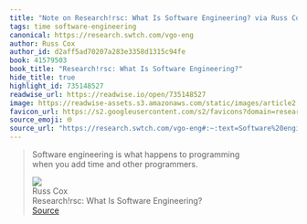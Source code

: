 ```yaml
---
title: "Note on Research!rsc: What Is Software Engineering? via Russ Cox"
tags: time software-engineering
canonical: https://research.swtch.com/vgo-eng
author: Russ Cox
author_id: d2aff5ad70207a283e3358d1315c94fe
book: 41579503
book_title: "Research!rsc: What Is Software Engineering?"
hide_title: true
highlight_id: 735148527
readwise_url: https://readwise.io/open/735148527
image: https://readwise-assets.s3.amazonaws.com/static/images/article2.74d541386bbf.png
favicon_url: https://s2.googleusercontent.com/s2/favicons?domain=research.swtch.com
source_emoji: 🌐
source_url: "https://research.swtch.com/vgo-eng#:~:text=Software%20engineering%20is,and%20other%20programmers."
---
```


> Software engineering is what happens to programming  
> when you add time and other programmers.
> <div class="quoteback-footer"><div class="quoteback-avatar"><img class="mini-favicon" src="https://s2.googleusercontent.com/s2/favicons?domain=research.swtch.com"></div><div class="quoteback-metadata"><div class="metadata-inner"><span style="display:none">FROM:</span><div aria-label="Russ Cox" class="quoteback-author"> Russ Cox</div><div aria-label="Research!rsc: What Is Software Engineering?" class="quoteback-title"> Research!rsc: What Is Software Engineering?</div></div></div><div class="quoteback-backlink"><a target="_blank" aria-label="go to the full text of this quotation" rel="noopener" href="https://research.swtch.com/vgo-eng#:~:text=Software%20engineering%20is,and%20other%20programmers." class="quoteback-arrow"> Source</a></div></div>